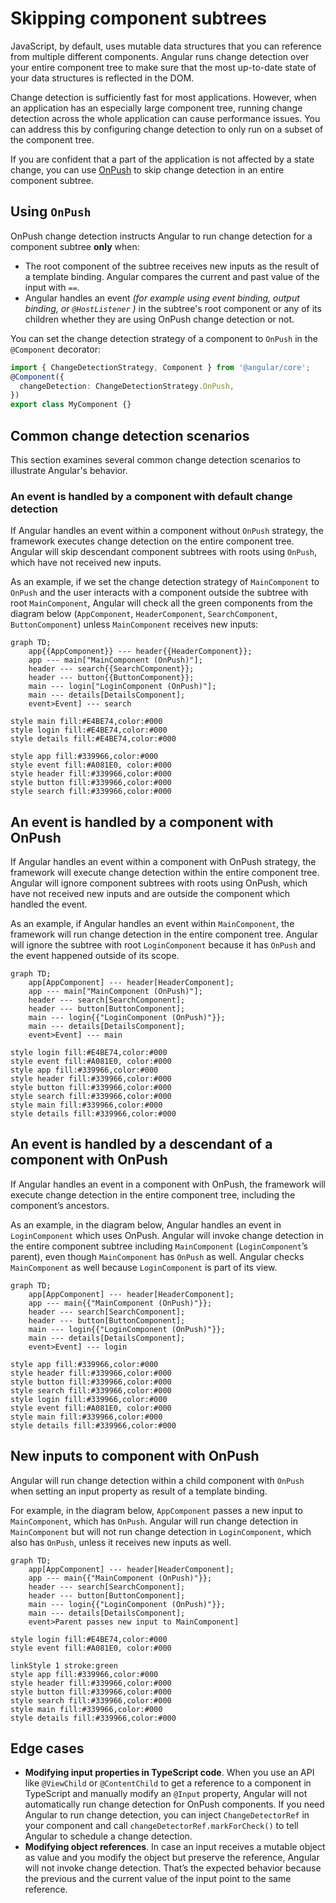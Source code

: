 # Skipping component subtrees

JavaScript, by default, uses mutable data structures that you can reference from multiple different components. Angular runs change detection over your entire component tree to make sure that the most up-to-date state of your data structures is reflected in the DOM.

Change detection is sufficiently fast for most applications. However, when an application has an especially large component tree, running change detection across the whole application can cause performance issues. You can address this by configuring change detection to only run on a subset of the component tree.

If you are confident that a part of the application is not affected by a state change, you can use [OnPush](/api/core/ChangeDetectionStrategy) to skip change detection in an entire component subtree.

## Using `OnPush`

OnPush change detection instructs Angular to run change detection for a component subtree **only** when:

* The root component of the subtree receives new inputs as the result of a template binding. Angular compares the current and past value of the input with `==`.
* Angular handles an event _(for example using event binding, output binding, or `@HostListener` )_ in the subtree's root component or any of its children whether they are using OnPush change detection or not.

You can set the change detection strategy of a component to `OnPush` in the `@Component` decorator:

```ts
import { ChangeDetectionStrategy, Component } from '@angular/core';
@Component({
  changeDetection: ChangeDetectionStrategy.OnPush,
})
export class MyComponent {}
```

## Common change detection scenarios

This section examines several common change detection scenarios to illustrate Angular's behavior.

### An event is handled by a component with default change detection

If Angular handles an event within a component without `OnPush` strategy, the framework executes change detection on the entire component tree. Angular will skip descendant component subtrees with roots using `OnPush`, which have not received new inputs.

As an example, if we set the change detection strategy of `MainComponent` to `OnPush` and the user interacts with a component outside the subtree with root `MainComponent`, Angular will check all the green components from the diagram below (`AppComponent`, `HeaderComponent`, `SearchComponent`, `ButtonComponent`) unless `MainComponent` receives new inputs:

```mermaid
graph TD;
    app{{AppComponent}} --- header{{HeaderComponent}};
    app --- main["MainComponent (OnPush)"];
    header --- search{{SearchComponent}};
    header --- button{{ButtonComponent}};
    main --- login["LoginComponent (OnPush)"];
    main --- details[DetailsComponent];
    event>Event] --- search

style main fill:#E4BE74,color:#000
style login fill:#E4BE74,color:#000
style details fill:#E4BE74,color:#000

style app fill:#339966,color:#000
style event fill:#A081E0, color:#000
style header fill:#339966,color:#000
style button fill:#339966,color:#000
style search fill:#339966,color:#000
```

## An event is handled by a component with OnPush

If Angular handles an event within a component with OnPush strategy, the framework will execute change detection within the entire component tree. Angular will ignore component subtrees with roots using OnPush, which have not received new inputs and are outside the component which handled the event.

As an example, if Angular handles an event within `MainComponent`, the framework will run change detection in the entire component tree. Angular will ignore the subtree with root `LoginComponent` because it has `OnPush` and the event happened outside of its scope.

```mermaid
graph TD;
    app[AppComponent] --- header[HeaderComponent];
    app --- main["MainComponent (OnPush)"];
    header --- search[SearchComponent];
    header --- button[ButtonComponent];
    main --- login{{"LoginComponent (OnPush)"}};
    main --- details[DetailsComponent];
    event>Event] --- main

style login fill:#E4BE74,color:#000
style event fill:#A081E0, color:#000
style app fill:#339966,color:#000
style header fill:#339966,color:#000
style button fill:#339966,color:#000
style search fill:#339966,color:#000
style main fill:#339966,color:#000
style details fill:#339966,color:#000
```

## An event is handled by a descendant of a component with OnPush

If Angular handles an event in a component with OnPush, the framework will execute change detection in the entire component tree, including the component’s ancestors.

As an example, in the diagram below, Angular handles an event in `LoginComponent` which uses OnPush. Angular will invoke change detection in the entire component subtree including `MainComponent` (`LoginComponent`’s parent), even though `MainComponent` has `OnPush` as well. Angular checks `MainComponent` as well because `LoginComponent` is part of its view.

```mermaid
graph TD;
    app[AppComponent] --- header[HeaderComponent];
    app --- main{{"MainComponent (OnPush)"}};
    header --- search[SearchComponent];
    header --- button[ButtonComponent];
    main --- login{{"LoginComponent (OnPush)"}};
    main --- details[DetailsComponent];
    event>Event] --- login

style app fill:#339966,color:#000
style header fill:#339966,color:#000
style button fill:#339966,color:#000
style search fill:#339966,color:#000
style login fill:#339966,color:#000
style event fill:#A081E0, color:#000
style main fill:#339966,color:#000
style details fill:#339966,color:#000
```

## New inputs to component with OnPush

Angular will run change detection within a child component with `OnPush` when setting an input property as result of a template binding.

For example, in the diagram below, `AppComponent` passes a new input to `MainComponent`, which has `OnPush`. Angular will run change detection in `MainComponent` but will not run change detection in `LoginComponent`, which also has `OnPush`, unless it receives new inputs as well.

```mermaid
graph TD;
    app[AppComponent] --- header[HeaderComponent];
    app --- main{{"MainComponent (OnPush)"}};
    header --- search[SearchComponent];
    header --- button[ButtonComponent];
    main --- login{{"LoginComponent (OnPush)"}};
    main --- details[DetailsComponent];
    event>Parent passes new input to MainComponent]

style login fill:#E4BE74,color:#000
style event fill:#A081E0, color:#000

linkStyle 1 stroke:green
style app fill:#339966,color:#000
style header fill:#339966,color:#000
style button fill:#339966,color:#000
style search fill:#339966,color:#000
style main fill:#339966,color:#000
style details fill:#339966,color:#000
```

## Edge cases

* **Modifying input properties in TypeScript code**. When you use an API like `@ViewChild` or `@ContentChild` to get a reference to a component in TypeScript and manually modify an `@Input` property, Angular will not automatically run change detection for OnPush components. If you need Angular to run change detection, you can inject `ChangeDetectorRef` in your component and call `changeDetectorRef.markForCheck()` to tell Angular to schedule a change detection.
* **Modifying object references**. In case an input receives a mutable object as value and you modify the object but preserve the reference, Angular will not invoke change detection. That’s the expected behavior because the previous and the current value of the input point to the same reference.

